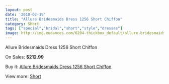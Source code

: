 ```yaml
---
layout: post
date: '2018-02-19'
title: "Allure Bridesmaids Dress 1256 Short Chiffon"
category: Short
tags: ["special","bridal","short","style","dresses"]
image: http://img.eudances.com/6204-thickbox_default/allure-bridesmaids-dress-1256-short-chiffon.jpg
---
```

Allure Bridesmaids Dress 1256 Short Chiffon

On Sales: **$212.99**
<a href="https://www.eudances.com/en/short/2224-allure-bridesmaids-dress-1256-short-chiffon.html"><amp-img layout="responsive" width="600" height="600" src="//img.eudances.com/6204-thickbox_default/allure-bridesmaids-dress-1256-short-chiffon.jpg" alt="Allure Bridesmaids Dress 1256 Short Chiffon 0" /></a>
<a href="https://www.eudances.com/en/short/2224-allure-bridesmaids-dress-1256-short-chiffon.html"><amp-img layout="responsive" width="600" height="600" src="//img.eudances.com/6205-thickbox_default/allure-bridesmaids-dress-1256-short-chiffon.jpg" alt="Allure Bridesmaids Dress 1256 Short Chiffon 1" /></a>

Buy it: [Allure Bridesmaids Dress 1256 Short Chiffon](https://www.eudances.com/en/short/2224-allure-bridesmaids-dress-1256-short-chiffon.html "Allure Bridesmaids Dress 1256 Short Chiffon")

View more: [Short](https://www.eudances.com/en/25-short "Short")